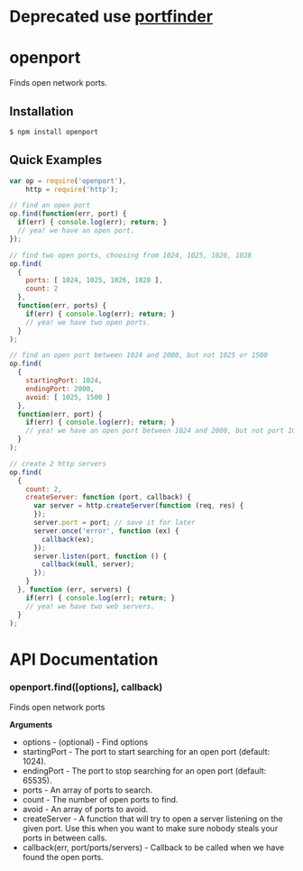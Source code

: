 # Deprecated use [portfinder](https://github.com/indexzero/node-portfinder)

# openport

Finds open network ports.

## Installation

```bash
$ npm install openport
```

## Quick Examples

```javascript
var op = require('openport'),
    http = require('http');

// find an open port
op.find(function(err, port) {
  if(err) { console.log(err); return; }
  // yea! we have an open port.
});

// find two open ports, choosing from 1024, 1025, 1026, 1028
op.find(
  {
    ports: [ 1024, 1025, 1026, 1028 ],
    count: 2
  },
  function(err, ports) {
    if(err) { console.log(err); return; }
    // yea! we have two open ports.
  }
);

// find an open port between 1024 and 2000, but not 1025 or 1500
op.find(
  {
    startingPort: 1024,
    endingPort: 2000,
    avoid: [ 1025, 1500 ]
  },
  function(err, port) {
    if(err) { console.log(err); return; }
    // yea! we have an open port between 1024 and 2000, but not port 1025 or 1500.
  }
);

// create 2 http servers
op.find(
  {
    count: 2,
    createServer: function (port, callback) {
      var server = http.createServer(function (req, res) {
      });
      server.port = port; // save it for later
      server.once('error', function (ex) {
        callback(ex);
      });
      server.listen(port, function () {
        callback(null, server);
      });
    }
  }, function (err, servers) {
    if(err) { console.log(err); return; }
    // yea! we have two web servers.
  }
);
```

# API Documentation

### openport.find([options], callback)

Finds open network ports

__Arguments__

 * options - (optional) - Find options
  * startingPort - The port to start searching for an open port (default: 1024).
  * endingPort - The port to stop searching for an open port (default: 65535).
  * ports - An array of ports to search.
  * count - The number of open ports to find.
  * avoid - An array of ports to avoid.
  * createServer - A function that will try to open a server listening on the given port. Use this when you want to make sure nobody steals your ports in between calls.
 * callback(err, port/ports/servers) - Callback to be called when we have found the open ports.

